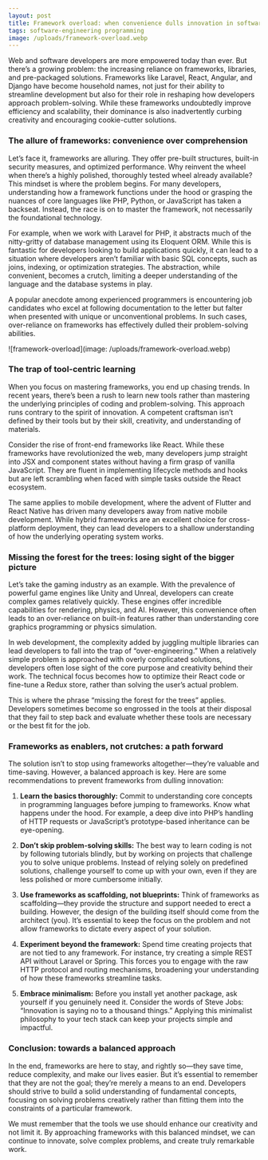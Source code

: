 ```yaml
---
layout: post
title: Framework overload: when convenience dulls innovation in software development
tags: software-engineering programming
image: /uploads/framework-overload.webp
---
```

Web and software developers are more empowered today than ever. But there’s a growing problem: the increasing reliance on frameworks, libraries, and pre-packaged solutions. Frameworks like Laravel, React, Angular, and Django have become household names, not just for their ability to streamline development but also for their role in reshaping how developers approach problem-solving. While these frameworks undoubtedly improve efficiency and scalability, their dominance is also inadvertently curbing creativity and encouraging cookie-cutter solutions.

### The allure of frameworks: convenience over comprehension

Let’s face it, frameworks are alluring. They offer pre-built structures, built-in security measures, and optimized performance. Why reinvent the wheel when there’s a highly polished, thoroughly tested wheel already available? This mindset is where the problem begins. For many developers, understanding how a framework functions under the hood or grasping the nuances of core languages like PHP, Python, or JavaScript has taken a backseat. Instead, the race is on to master the framework, not necessarily the foundational technology.

For example, when we work with Laravel for PHP, it abstracts much of the nitty-gritty of database management using its Eloquent ORM. While this is fantastic for developers looking to build applications quickly, it can lead to a situation where developers aren’t familiar with basic SQL concepts, such as joins, indexing, or optimization strategies. The abstraction, while convenient, becomes a crutch, limiting a deeper understanding of the language and the database systems in play.

A popular anecdote among experienced programmers is encountering job candidates who excel at following documentation to the letter but falter when presented with unique or unconventional problems. In such cases, over-reliance on frameworks has effectively dulled their problem-solving abilities.

![framework-overload](image: /uploads/framework-overload.webp)

### The trap of tool-centric learning

When you focus on mastering frameworks, you end up chasing trends. In recent years, there’s been a rush to learn new tools rather than mastering the underlying principles of coding and problem-solving. This approach runs contrary to the spirit of innovation. A competent craftsman isn’t defined by their tools but by their skill, creativity, and understanding of materials.

Consider the rise of front-end frameworks like React. While these frameworks have revolutionized the web, many developers jump straight into JSX and component states without having a firm grasp of vanilla JavaScript. They are fluent in implementing lifecycle methods and hooks but are left scrambling when faced with simple tasks outside the React ecosystem.

The same applies to mobile development, where the advent of Flutter and React Native has driven many developers away from native mobile development. While hybrid frameworks are an excellent choice for cross-platform deployment, they can lead developers to a shallow understanding of how the underlying operating system works.

### Missing the forest for the trees: losing sight of the bigger picture

Let’s take the gaming industry as an example. With the prevalence of powerful game engines like Unity and Unreal, developers can create complex games relatively quickly. These engines offer incredible capabilities for rendering, physics, and AI. However, this convenience often leads to an over-reliance on built-in features rather than understanding core graphics programming or physics simulation.

In web development, the complexity added by juggling multiple libraries can lead developers to fall into the trap of “over-engineering.” When a relatively simple problem is approached with overly complicated solutions, developers often lose sight of the core purpose and creativity behind their work. The technical focus becomes how to optimize their React code or fine-tune a Redux store, rather than solving the user’s actual problem.

This is where the phrase “missing the forest for the trees” applies. Developers sometimes become so engrossed in the tools at their disposal that they fail to step back and evaluate whether these tools are necessary or the best fit for the job.

### Frameworks as enablers, not crutches: a path forward

The solution isn’t to stop using frameworks altogether—they’re valuable and time-saving. However, a balanced approach is key. Here are some recommendations to prevent frameworks from dulling innovation:

1. **Learn the basics thoroughly:** Commit to understanding core concepts in programming languages before jumping to frameworks. Know what happens under the hood. For example, a deep dive into PHP’s handling of HTTP requests or JavaScript’s prototype-based inheritance can be eye-opening.

2. **Don’t skip problem-solving skills:** The best way to learn coding is not by following tutorials blindly, but by working on projects that challenge you to solve unique problems. Instead of relying solely on predefined solutions, challenge yourself to come up with your own, even if they are less polished or more cumbersome initially.

3. **Use frameworks as scaffolding, not blueprints:** Think of frameworks as scaffolding—they provide the structure and support needed to erect a building. However, the design of the building itself should come from the architect (you). It’s essential to keep the focus on the problem and not allow frameworks to dictate every aspect of your solution.

4. **Experiment beyond the framework:** Spend time creating projects that are not tied to any framework. For instance, try creating a simple REST API without Laravel or Spring. This forces you to engage with the raw HTTP protocol and routing mechanisms, broadening your understanding of how these frameworks streamline tasks.

5. **Embrace minimalism:** Before you install yet another package, ask yourself if you genuinely need it. Consider the words of Steve Jobs: “Innovation is saying no to a thousand things.” Applying this minimalist philosophy to your tech stack can keep your projects simple and impactful.

### Conclusion: towards a balanced approach

In the end, frameworks are here to stay, and rightly so—they save time, reduce complexity, and make our lives easier. But it’s essential to remember that they are not the goal; they’re merely a means to an end. Developers should strive to build a solid understanding of fundamental concepts, focusing on solving problems creatively rather than fitting them into the constraints of a particular framework. 

We must remember that the tools we use should enhance our creativity and not limit it. By approaching frameworks with this balanced mindset, we can continue to innovate, solve complex problems, and create truly remarkable work.
